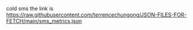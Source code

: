 cold sms the link is https://raw.githubusercontent.com/terrencechungong/JSON-FILES-FOR-FETCH/main/sms_metrics.json
